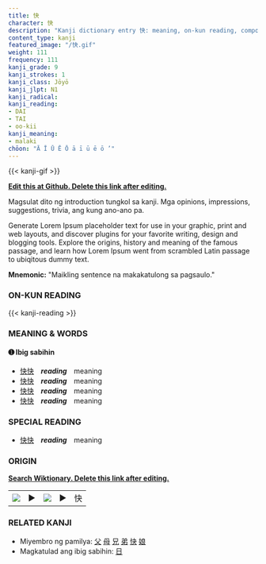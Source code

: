 ```yaml
---
title: 快
character: 快
description: "Kanji dictionary entry 快: meaning, on-kun reading, compounds, origin, related kanji"
content_type: kanji
featured_image: "/快.gif"
weight: 111
frequency: 111
kanji_grade: 9
kanji_strokes: 1
kanji_class: Jōyō
kanji_jlpt: N1
kanji_radical: 
kanji_reading: 
- DAI
- TAI
- oo-kii
kanji_meaning:
- malaki
chōon: "Ā Ī Ū Ē Ō ā ī ū ē ō ’"
---
```

[//]: # (Don't edit the line below. Kanji animated GIF code is automatically generated.)
{{< kanji-gif >}}

[//]: # (Edit below this line.)

**[Edit this at Github. Delete this link after editing.](https://github.com/tim0g/tim/tree/main/content/kanji/快/index.md)**

Magsulat dito ng introduction tungkol sa kanji. Mga opinions, impressions, suggestions, trivia, ang kung ano-ano pa.

Generate Lorem Ipsum placeholder text for use in your graphic, print and web layouts, and discover plugins for your favorite writing, design and blogging tools. Explore the origins, history and meaning of the famous passage, and learn how Lorem Ipsum went from scrambled Latin passage to ubiqitous dummy text.
 
**Mnemonic:** "Maikling sentence na makakatulong sa pagsaulo."

### ON-KUN READING

[//]: # (Don't edit the line below. ON-KUN READING code is automatically generated.)
{{< kanji-reading >}}

### MEANING & WORDS

#### ➊ **Ibig sabihin**
  - [快](../快)[快](../快)　***reading***　meaning
  - [快](../快)[快](../快)　***reading***　meaning
  - [快](../快)[快](../快)　***reading***　meaning
  - [快](../快)[快](../快)　***reading***　meaning

### SPECIAL READING
  - [快](../快)[快](../快)　***reading***　meaning

### ORIGIN

**[Search Wiktionary. Delete this link after editing.](https://wiktionary.org/wiki/快)**
<table class="kanji-table"><tr><td>
<img src="60px-快-bronze.svg.png">
</td><td>▶</td><td>
<img src="60px-快-oracle.svg.png">
</td><td>▶</td>
<td class="kanji-origin">快</td>
</tr></table>

### RELATED KANJI
- Miyembro ng pamilya: [父](../父) [母](../母) [兄](../兄) [弟](../弟) [快](../快) [娘](../娘)
- Magkatulad ang ibig sabihin: [日](../日)
